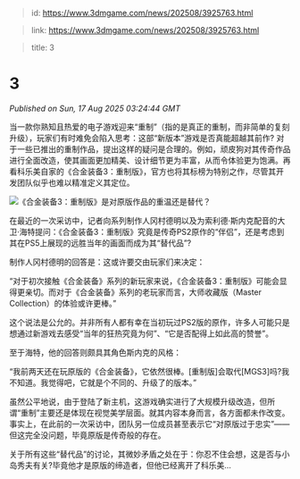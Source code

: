 > id: https://www.3dmgame.com/news/202508/3925763.html

> link: https://www.3dmgame.com/news/202508/3925763.html

> title: 3

# 3
_Published on Sun, 17 Aug 2025 03:24:44 GMT_

当一款你熟知且热爱的电子游戏迎来“重制”（指的是真正的重制，而非简单的复刻升级），玩家们有时难免会陷入思考：这部“新版本”游戏是否真能超越其前作? 对于一些已推出的重制作品，提出这样的疑问是合理的。例如，顽皮狗对其传奇作品进行全面改造，使其画面更加精美、设计细节更为丰富，从而令体验更为饱满。再看科乐美自家的《合金装备3：重制版》，官方也将其标榜为特别之作，尽管其开发团队似乎也难以精准定义其定位。

![《合金装备3：重制版》是对原版作品的重温还是替代？](https://img.3dmgame.com/uploads/images/news/20250817/1755401071_864188.jpg)

在最近的一次采访中，记者向系列制作人冈村德明以及为索利德·斯内克配音的大卫·海特提问：《合金装备3：重制版》究竟是传奇PS2原作的“伴侣”，还是考虑到其在PS5上展现的远胜当年的画面而成为其“替代品”?

制作人冈村德明的回答是：这或许要交由玩家们来决定：

“对于初次接触《合金装备》系列的新玩家来说，《合金装备3：重制版》可能会显得更亲切。而对于《合金装备》系列的老玩家而言，大师收藏版（Master Collection）的体验或许更棒。”

这个说法是公允的。并非所有人都有幸在当初玩过PS2版的原作，许多人可能只是想通过新游戏去感受“当年的狂热究竟为何”、“它是否配得上如此高的赞誉”。

至于海特，他的回答则颇具其角色斯内克的风格：

“我前两天还在玩原版的《合金装备》，它依然很棒。\[重制版\]会取代\[MGS3\]吗?我不知道。我觉得吧，它就是个不同的、升级了的版本。”

虽然公平地说，由于登陆了新主机，这游戏确实进行了大规模升级改造，但所谓“重制”主要还是体现在视觉美学层面。就其内容本身而言，各方面都未作改变。 事实上，在此前的一次采访中，团队另一位成员甚至表示它“对原版过于忠实”——但这完全没问题，毕竟原版是传奇般的存在。

关于所有这些“替代品”的讨论，其微妙矛盾之处在于：你忍不住会想，这是否与小岛秀夫有关?毕竟他才是原版的缔造者，但他已经离开了科乐美...
